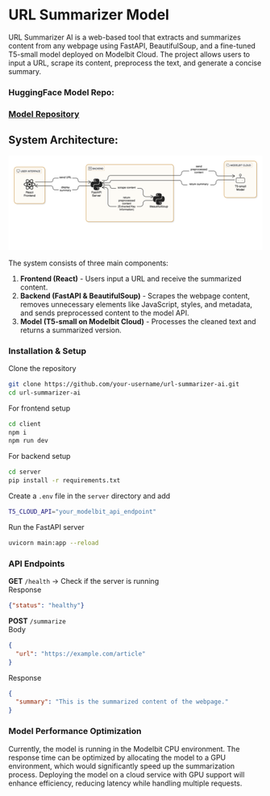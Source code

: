 # URL Summarizer Model  

URL Summarizer AI is a web-based tool that extracts and summarizes content from any webpage using FastAPI, BeautifulSoup, and a fine-tuned T5-small model deployed on Modelbit Cloud. The project allows users to input a URL, scrape its content, preprocess the text, and generate a concise summary.  

### HuggingFace Model Repo: 
### [Model Repository](https://huggingface.co/KeerthiKeswaran/t5_small_ft_text_summarization)

## System Architecture:

![Architecture](https://github.com/KeerthiKeswaran/URL_Summarizer_Model/blob/main/Architecture.png?raw=true)

The system consists of three main components:  

1. **Frontend (React)** - Users input a URL and receive the summarized content.  
2. **Backend (FastAPI & BeautifulSoup)** - Scrapes the webpage content, removes unnecessary elements like JavaScript, styles, and metadata, and sends preprocessed content to the model API.  
3. **Model (T5-small on Modelbit Cloud)** - Processes the cleaned text and returns a summarized version.  

### Installation & Setup  

Clone the repository  

```bash
git clone https://github.com/your-username/url-summarizer-ai.git
cd url-summarizer-ai
```

For frontend setup  

```bash
cd client
npm i
npm run dev
```

For backend setup  

```bash
cd server
pip install -r requirements.txt
```

Create a `.env` file in the `server` directory and add  

```bash
T5_CLOUD_API="your_modelbit_api_endpoint"
```

Run the FastAPI server  

```bash
uvicorn main:app --reload
```

### API Endpoints  

**GET** `/health` → Check if the server is running  
Response  
```json
{"status": "healthy"}
```  

**POST** `/summarize`  
Body  
```json
{
  "url": "https://example.com/article"
}
```  

Response  
```json
{
  "summary": "This is the summarized content of the webpage."
}
```  

### Model Performance Optimization  

Currently, the model is running in the Modelbit CPU environment. The response time can be optimized by allocating the model to a GPU environment, which would significantly speed up the summarization process. Deploying the model on a cloud service with GPU support will enhance efficiency, reducing latency while handling multiple requests.  
